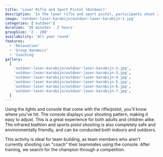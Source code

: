 ```yaml
---
title: 'Laser Rifle and Sport Pistol (Outdoor)'
description: 'In the laser rifle and sport pistol, participants shoot at a biathlon target using converted biathlon rifles'
image: 'outdoor-laser-karabijn/outdoor-laser-karabijn-1.jpg'
categories: ['outdoor']
duration: '30 minutes - 2 hours'
groupSize: '2 - 200'
availability: 'All year round'
features:
  - 'Relaxation'
  - 'Group dynamics'
  - 'Coaching'
gallery:
  [
    'outdoor-laser-karabijn/outdoor-laser-karabijn-2.jpg',
    'outdoor-laser-karabijn/outdoor-laser-karabijn-3.jpg',
    'outdoor-laser-karabijn/outdoor-laser-karabijn-4.jpg',
    'outdoor-laser-karabijn/outdoor-laser-karabijn-5.jpg',
    'outdoor-laser-karabijn/outdoor-laser-karabijn-6.jpg',
    'outdoor-laser-karabijn/outdoor-laser-karabijn-7.jpg',
  ]
---
```


Using the lights and console that come with the rifle/pistol, you'll know where you've hit. The console displays your shooting pattern, making it easy to adjust. This is a great experience for both adults and children alike. The infrared biathlon and sports pistol shooting is also completely safe and environmentally friendly, and can be conducted both indoors and outdoors.

This activity is ideal for team building, as team members who aren't currently shooting can "coach" their teammates using the console. After training, we search for the champion through a competition.
